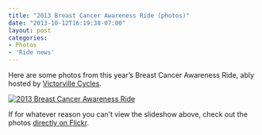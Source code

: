 ```yaml
---
title: "2013 Breast Cancer Awareness Ride (photos)"
date: "2013-10-12T16:19:38-07:00"
layout: post
categories:
- Photos
- 'Ride news'
---
```


Here are some photos from this year’s Breast Cancer Awareness Ride, ably hosted by [Victorville Cycles](http://victorvillecycles.com/).  
  
[![2013 Breast Cancer Awareness Ride](https://farm4.staticflickr.com/3716/10234875685_e8359e58b3_z.jpg)](https://www.flickr.com/photos/gregraven/albums/72157636480330123 "2013 Breast Cancer Awareness Ride")<script async="" charset="utf-8" src="//embedr.flickr.com/assets/client-code.js"></script>

If for whatever reason you can’t view the slideshow above, check out the photos [directly on Flickr](https://www.flickr.com/photos/gregraven/sets/72157636480330123/).
